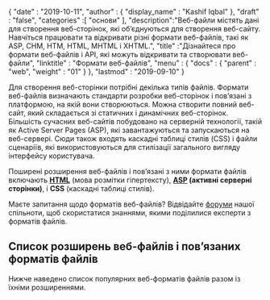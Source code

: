 {
  "date" : "2019-10-11",
  "author" : {
    "display_name" : "Kashif Iqbal"
},
  "draft" : "false",
  "categories" :[ "основи" ],
  "description":"Веб-файли містять дані для створення веб-сторінок, які об’єднуються для створення веб-сайту. Навчіться працювати та відкривати різні формати веб-файлів, такі як ASP, CHM, HTM, HTML, MHTML і XHTML.",
  "title" :"Дізнайтеся про формати веб-файлів і API, які можуть відкривати та створювати веб-файли",
  "linktitle" : "Формати веб-файлів",
  "menu" : {
    "docs" : {
      "parent" : "web",
      "weight" : "01"
}
},
  "lastmod" : "2019-09-10"
}

Для створення веб-сторінки потрібні декілька типів файлів. Формати веб-файлів визначають стандарти розробки веб-сторінок і пов’язані з платформою, на якій вони створюються. Можна створити повний веб-сайт, який складається зі статичних і динамічних веб-сторінок. Більшість сучасних веб-сайтів побудовано на серверній технології, такій як Active Server Pages (ASP), які завантажуються та запускаються на веб-сервері. Сюди також входять каскадні таблиці стилів (CSS) і файли сценаріїв, які використовуються для стилізації загального вигляду інтерфейсу користувача.

Поширені розширення веб-файлів і пов’язані з ними формати файлів включають **[HTML](/uk/web/html/)** (мова розмітки гіпертексту), **[ASP](/uk/web/asp/) (активні серверні сторінки)**, і **CSS** (каскадні таблиці стилів).

Маєте запитання щодо форматів веб-файлів? Відвідайте [форуми](https://forum.fileformat.com/c/web/13) нашої спільноти, щоб скористатися знаннями, якими поділилися експерти з форматів файлів.

## Список розширень веб-файлів і пов’язаних форматів файлів

Нижче наведено список популярних веб-форматів файлів разом із їхніми розширеннями.

